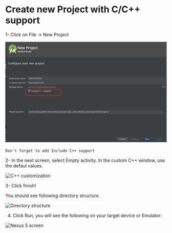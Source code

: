 # Create new Project with C/C++ support

1- Click on File -> New Project 


![Create New Project](images/create_new_project_2.png)

``` Don't forget to add Include C++ support ```

2-  In the next screen, select Empty activity. In the custom C++ window, use the defaul values.

![C++ customization](images/create_new_project_csetting_3.png)

3- Click finish! 

You should see following directory structure.

![Directory structure](images/directory_structure_4.png)


4.  Click Run, you will see the following on your target device or Emulator:

![Nexus 5 screen](images/create_project_success_5.png)




